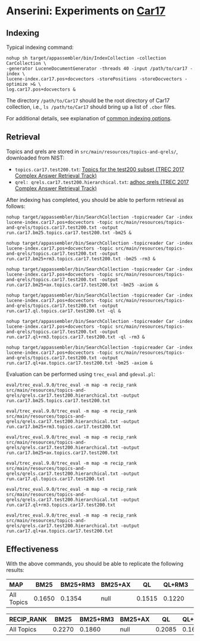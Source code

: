 # Anserini: Experiments on [Car17](http://trec-car.cs.unh.edu/)

## Indexing

Typical indexing command:

```
nohup sh target/appassembler/bin/IndexCollection -collection CarCollection \
-generator LuceneDocumentGenerator -threads 40 -input /path/to/car17 -index \
lucene-index.car17.pos+docvectors -storePositions -storeDocvectors -optimize >& \
log.car17.pos+docvectors &
```

The directory `/path/to/Car17` should be the root directory of Car17 collection, i.e., `ls /path/to/Car17` should bring up a list of `.cbor` files.

For additional details, see explanation of [common indexing options](common-indexing-options.md).

## Retrieval

Topics and qrels are stored in `src/main/resources/topics-and-qrels/`, downloaded from NIST:

+ `topics.car17.test200.txt`: [Topics for the test200 subset (TREC 2017 Complex Answer Retrieval Track)](http://trec-car.cs.unh.edu/datareleases/v1.5/test200-v1.5.tar.xz)
+ `qrel: qrels.car17.test200.hierarchical.txt`: [adhoc qrels (TREC 2017 Complex Answer Retrieval Track)](http://trec-car.cs.unh.edu/datareleases/v1.5/test200-v1.5.tar.xz)


After indexing has completed, you should be able to perform retrieval as follows:

```
nohup target/appassembler/bin/SearchCollection -topicreader Car -index lucene-index.car17.pos+docvectors -topic src/main/resources/topics-and-qrels/topics.car17.test200.txt -output run.car17.bm25.topics.car17.test200.txt -bm25 &

nohup target/appassembler/bin/SearchCollection -topicreader Car -index lucene-index.car17.pos+docvectors -topic src/main/resources/topics-and-qrels/topics.car17.test200.txt -output run.car17.bm25+rm3.topics.car17.test200.txt -bm25 -rm3 &

nohup target/appassembler/bin/SearchCollection -topicreader Car -index lucene-index.car17.pos+docvectors -topic src/main/resources/topics-and-qrels/topics.car17.test200.txt -output run.car17.bm25+ax.topics.car17.test200.txt -bm25 -axiom &

nohup target/appassembler/bin/SearchCollection -topicreader Car -index lucene-index.car17.pos+docvectors -topic src/main/resources/topics-and-qrels/topics.car17.test200.txt -output run.car17.ql.topics.car17.test200.txt -ql &

nohup target/appassembler/bin/SearchCollection -topicreader Car -index lucene-index.car17.pos+docvectors -topic src/main/resources/topics-and-qrels/topics.car17.test200.txt -output run.car17.ql+rm3.topics.car17.test200.txt -ql -rm3 &

nohup target/appassembler/bin/SearchCollection -topicreader Car -index lucene-index.car17.pos+docvectors -topic src/main/resources/topics-and-qrels/topics.car17.test200.txt -output run.car17.ql+ax.topics.car17.test200.txt -bm25 -axiom &

```

Evaluation can be performed using `trec_eval` and `gdeval.pl`:

```
eval/trec_eval.9.0/trec_eval -m map -m recip_rank src/main/resources/topics-and-qrels/qrels.car17.test200.hierarchical.txt -output run.car17.bm25.topics.car17.test200.txt

eval/trec_eval.9.0/trec_eval -m map -m recip_rank src/main/resources/topics-and-qrels/qrels.car17.test200.hierarchical.txt -output run.car17.bm25+rm3.topics.car17.test200.txt

eval/trec_eval.9.0/trec_eval -m map -m recip_rank src/main/resources/topics-and-qrels/qrels.car17.test200.hierarchical.txt -output run.car17.bm25+ax.topics.car17.test200.txt

eval/trec_eval.9.0/trec_eval -m map -m recip_rank src/main/resources/topics-and-qrels/qrels.car17.test200.hierarchical.txt -output run.car17.ql.topics.car17.test200.txt

eval/trec_eval.9.0/trec_eval -m map -m recip_rank src/main/resources/topics-and-qrels/qrels.car17.test200.hierarchical.txt -output run.car17.ql+rm3.topics.car17.test200.txt

eval/trec_eval.9.0/trec_eval -m map -m recip_rank src/main/resources/topics-and-qrels/qrels.car17.test200.hierarchical.txt -output run.car17.ql+ax.topics.car17.test200.txt

```

## Effectiveness

With the above commands, you should be able to replicate the following results:

MAP                                     | BM25      | BM25+RM3  | BM25+AX   | QL        | QL+RM3    | QL+AX     |
:---------------------------------------|-----------|-----------|-----------|-----------|-----------|-----------|
All Topics                              | 0.1650    | 0.1354    | null      | 0.1515    | 0.1220    | null      |


RECIP_RANK                              | BM25      | BM25+RM3  | BM25+AX   | QL        | QL+RM3    | QL+AX     |
:---------------------------------------|-----------|-----------|-----------|-----------|-----------|-----------|
All Topics                              | 0.2270    | 0.1860    | null      | 0.2085    | 0.1687    | null      |


